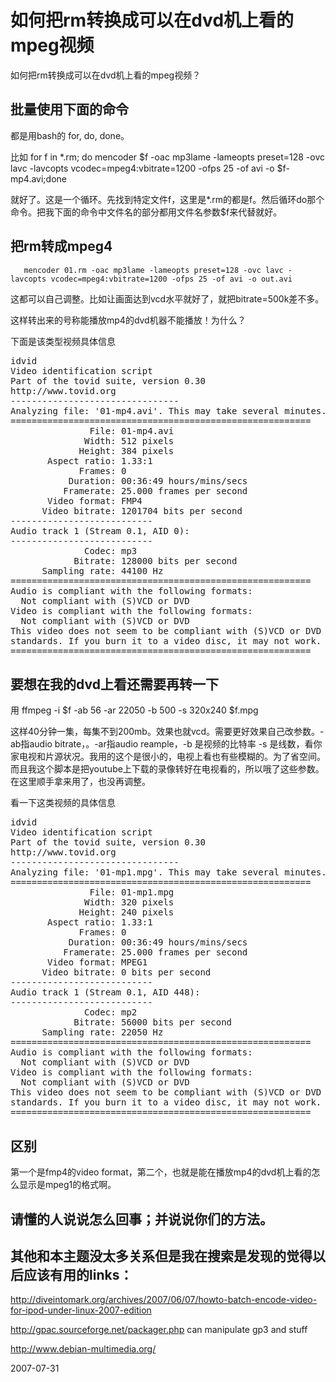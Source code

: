# 如何把rm转换成可以在dvd机上看的mpeg视频

如何把rm转换成可以在dvd机上看的mpeg视频？

## 批量使用下面的命令

都是用bash的 for, do, done。

比如 
          for f in *.rm; do mencoder $f -oac mp3lame -lameopts preset=128 -ovc lavc -lavcopts vcodec=mpeg4:vbitrate=1200 -ofps 25 -of avi -o $f-mp4.avi;done 

就好了。这是一个循环。先找到特定文件f，这里是*.rm的都是f。然后循环do那个命令。把我下面的命令中文件名的部分都用文件名参数$f来代替就好。

## 把rm转成mpeg4

       mencoder 01.rm -oac mp3lame -lameopts preset=128 -ovc lavc -lavcopts vcodec=mpeg4:vbitrate=1200 -ofps 25 -of avi -o out.avi

这都可以自己调整。比如让画面达到vcd水平就好了，就把bitrate=500k差不多。

这样转出来的号称能播放mp4的dvd机器不能播放！为什么？

下面是该类型视频具体信息

<pre>
idvid
Video identification script
Part of the tovid suite, version 0.30
http://www.tovid.org
--------------------------------
Analyzing file: '01-mp4.avi'. This may take several minutes...
=========================================================
               File: 01-mp4.avi
              Width: 512 pixels
             Height: 384 pixels
       Aspect ratio: 1.33:1
             Frames: 0
           Duration: 00:36:49 hours/mins/secs
          Framerate: 25.000 frames per second
       Video format: FMP4
      Video bitrate: 1201704 bits per second
---------------------------
Audio track 1 (Stream 0.1, AID 0):
---------------------------
              Codec: mp3
            Bitrate: 128000 bits per second
      Sampling rate: 44100 Hz
=========================================================
Audio is compliant with the following formats:
  Not compliant with (S)VCD or DVD
Video is compliant with the following formats:
  Not compliant with (S)VCD or DVD
This video does not seem to be compliant with (S)VCD or DVD
standards. If you burn it to a video disc, it may not work.
=========================================================
</pre>

## 要想在我的dvd上看还需要再转一下

用   ffmpeg -i $f -ab 56 -ar 22050 -b 500 -s 320x240 $f.mpg

这样40分钟一集，每集不到200mb。效果也就vcd。需要更好效果自己改参数。-ab指audio bitrate，。-ar指audio reample，-b 是视频的比特率 -s 是线数，看你家电视和片源状况。我用的这个是很小的，电视上看也有些模糊的。为了省空间。而且我这个脚本是把youtube上下载的录像转好在电视看的，所以哦了这些参数。在这里顺手拿来用了，也没再调整。

看一下这类视频的具体信息

<pre>
idvid
Video identification script
Part of the tovid suite, version 0.30
http://www.tovid.org
--------------------------------
Analyzing file: '01-mp1.mpg'. This may take several minutes...
=========================================================
               File: 01-mp1.mpg
              Width: 320 pixels
             Height: 240 pixels
       Aspect ratio: 1.33:1
             Frames: 0
           Duration: 00:36:49 hours/mins/secs
          Framerate: 25.000 frames per second
       Video format: MPEG1
      Video bitrate: 0 bits per second
---------------------------
Audio track 1 (Stream 0.1, AID 448):
---------------------------
              Codec: mp2
            Bitrate: 56000 bits per second
      Sampling rate: 22050 Hz
=========================================================
Audio is compliant with the following formats:
  Not compliant with (S)VCD or DVD
Video is compliant with the following formats:
  Not compliant with (S)VCD or DVD
This video does not seem to be compliant with (S)VCD or DVD
standards. If you burn it to a video disc, it may not work.
=========================================================
</pre>

## 区别

第一个是fmp4的video format，第二个，也就是能在播放mp4的dvd机上看的怎么显示是mpeg1的格式啊。


## 请懂的人说说怎么回事；并说说你们的方法。

## 其他和本主题没太多关系但是我在搜索是发现的觉得以后应该有用的links：

http://diveintomark.org/archives/2007/06/07/howto-batch-encode-video-for-ipod-under-linux-2007-edition

http://gpac.sourceforge.net/packager.php
can manipulate gp3 and stuff

http://www.debian-multimedia.org/





2007-07-31